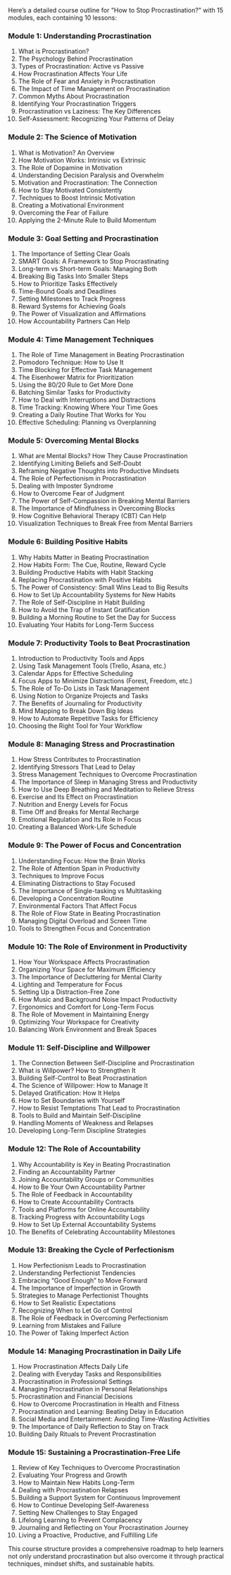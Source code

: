 Here’s a detailed course outline for "How to Stop Procrastination?" with 15 modules, each containing 10 lessons:

### **Module 1: Understanding Procrastination**
1. What is Procrastination? 
2. The Psychology Behind Procrastination
3. Types of Procrastination: Active vs Passive
4. How Procrastination Affects Your Life
5. The Role of Fear and Anxiety in Procrastination
6. The Impact of Time Management on Procrastination
7. Common Myths About Procrastination
8. Identifying Your Procrastination Triggers
9. Procrastination vs Laziness: The Key Differences
10. Self-Assessment: Recognizing Your Patterns of Delay

### **Module 2: The Science of Motivation**
1. What is Motivation? An Overview
2. How Motivation Works: Intrinsic vs Extrinsic
3. The Role of Dopamine in Motivation
4. Understanding Decision Paralysis and Overwhelm
5. Motivation and Procrastination: The Connection
6. How to Stay Motivated Consistently
7. Techniques to Boost Intrinsic Motivation
8. Creating a Motivational Environment
9. Overcoming the Fear of Failure
10. Applying the 2-Minute Rule to Build Momentum

### **Module 3: Goal Setting and Procrastination**
1. The Importance of Setting Clear Goals
2. SMART Goals: A Framework to Stop Procrastinating
3. Long-term vs Short-term Goals: Managing Both
4. Breaking Big Tasks Into Smaller Steps
5. How to Prioritize Tasks Effectively
6. Time-Bound Goals and Deadlines
7. Setting Milestones to Track Progress
8. Reward Systems for Achieving Goals
9. The Power of Visualization and Affirmations
10. How Accountability Partners Can Help

### **Module 4: Time Management Techniques**
1. The Role of Time Management in Beating Procrastination
2. Pomodoro Technique: How to Use It
3. Time Blocking for Effective Task Management
4. The Eisenhower Matrix for Prioritization
5. Using the 80/20 Rule to Get More Done
6. Batching Similar Tasks for Productivity
7. How to Deal with Interruptions and Distractions
8. Time Tracking: Knowing Where Your Time Goes
9. Creating a Daily Routine That Works for You
10. Effective Scheduling: Planning vs Overplanning

### **Module 5: Overcoming Mental Blocks**
1. What are Mental Blocks? How They Cause Procrastination
2. Identifying Limiting Beliefs and Self-Doubt
3. Reframing Negative Thoughts into Productive Mindsets
4. The Role of Perfectionism in Procrastination
5. Dealing with Imposter Syndrome
6. How to Overcome Fear of Judgment
7. The Power of Self-Compassion in Breaking Mental Barriers
8. The Importance of Mindfulness in Overcoming Blocks
9. How Cognitive Behavioral Therapy (CBT) Can Help
10. Visualization Techniques to Break Free from Mental Barriers

### **Module 6: Building Positive Habits**
1. Why Habits Matter in Beating Procrastination
2. How Habits Form: The Cue, Routine, Reward Cycle
3. Building Productive Habits with Habit Stacking
4. Replacing Procrastination with Positive Habits
5. The Power of Consistency: Small Wins Lead to Big Results
6. How to Set Up Accountability Systems for New Habits
7. The Role of Self-Discipline in Habit Building
8. How to Avoid the Trap of Instant Gratification
9. Building a Morning Routine to Set the Day for Success
10. Evaluating Your Habits for Long-Term Success

### **Module 7: Productivity Tools to Beat Procrastination**
1. Introduction to Productivity Tools and Apps
2. Using Task Management Tools (Trello, Asana, etc.)
3. Calendar Apps for Effective Scheduling
4. Focus Apps to Minimize Distractions (Forest, Freedom, etc.)
5. The Role of To-Do Lists in Task Management
6. Using Notion to Organize Projects and Tasks
7. The Benefits of Journaling for Productivity
8. Mind Mapping to Break Down Big Ideas
9. How to Automate Repetitive Tasks for Efficiency
10. Choosing the Right Tool for Your Workflow

### **Module 8: Managing Stress and Procrastination**
1. How Stress Contributes to Procrastination
2. Identifying Stressors That Lead to Delay
3. Stress Management Techniques to Overcome Procrastination
4. The Importance of Sleep in Managing Stress and Productivity
5. How to Use Deep Breathing and Meditation to Relieve Stress
6. Exercise and Its Effect on Procrastination
7. Nutrition and Energy Levels for Focus
8. Time Off and Breaks for Mental Recharge
9. Emotional Regulation and Its Role in Focus
10. Creating a Balanced Work-Life Schedule

### **Module 9: The Power of Focus and Concentration**
1. Understanding Focus: How the Brain Works
2. The Role of Attention Span in Productivity
3. Techniques to Improve Focus
4. Eliminating Distractions to Stay Focused
5. The Importance of Single-tasking vs Multitasking
6. Developing a Concentration Routine
7. Environmental Factors That Affect Focus
8. The Role of Flow State in Beating Procrastination
9. Managing Digital Overload and Screen Time
10. Tools to Strengthen Focus and Concentration

### **Module 10: The Role of Environment in Productivity**
1. How Your Workspace Affects Procrastination
2. Organizing Your Space for Maximum Efficiency
3. The Importance of Decluttering for Mental Clarity
4. Lighting and Temperature for Focus
5. Setting Up a Distraction-Free Zone
6. How Music and Background Noise Impact Productivity
7. Ergonomics and Comfort for Long-Term Focus
8. The Role of Movement in Maintaining Energy
9. Optimizing Your Workspace for Creativity
10. Balancing Work Environment and Break Spaces

### **Module 11: Self-Discipline and Willpower**
1. The Connection Between Self-Discipline and Procrastination
2. What is Willpower? How to Strengthen It
3. Building Self-Control to Beat Procrastination
4. The Science of Willpower: How to Manage It
5. Delayed Gratification: How It Helps
6. How to Set Boundaries with Yourself
7. How to Resist Temptations That Lead to Procrastination
8. Tools to Build and Maintain Self-Discipline
9. Handling Moments of Weakness and Relapses
10. Developing Long-Term Discipline Strategies

### **Module 12: The Role of Accountability**
1. Why Accountability is Key in Beating Procrastination
2. Finding an Accountability Partner
3. Joining Accountability Groups or Communities
4. How to Be Your Own Accountability Partner
5. The Role of Feedback in Accountability
6. How to Create Accountability Contracts
7. Tools and Platforms for Online Accountability
8. Tracking Progress with Accountability Logs
9. How to Set Up External Accountability Systems
10. The Benefits of Celebrating Accountability Milestones

### **Module 13: Breaking the Cycle of Perfectionism**
1. How Perfectionism Leads to Procrastination
2. Understanding Perfectionist Tendencies
3. Embracing “Good Enough” to Move Forward
4. The Importance of Imperfection in Growth
5. Strategies to Manage Perfectionist Thoughts
6. How to Set Realistic Expectations
7. Recognizing When to Let Go of Control
8. The Role of Feedback in Overcoming Perfectionism
9. Learning from Mistakes and Failure
10. The Power of Taking Imperfect Action

### **Module 14: Managing Procrastination in Daily Life**
1. How Procrastination Affects Daily Life
2. Dealing with Everyday Tasks and Responsibilities
3. Procrastination in Professional Settings
4. Managing Procrastination in Personal Relationships
5. Procrastination and Financial Decisions
6. How to Overcome Procrastination in Health and Fitness
7. Procrastination and Learning: Beating Delay in Education
8. Social Media and Entertainment: Avoiding Time-Wasting Activities
9. The Importance of Daily Reflection to Stay on Track
10. Building Daily Rituals to Prevent Procrastination

### **Module 15: Sustaining a Procrastination-Free Life**
1. Review of Key Techniques to Overcome Procrastination
2. Evaluating Your Progress and Growth
3. How to Maintain New Habits Long-Term
4. Dealing with Procrastination Relapses
5. Building a Support System for Continuous Improvement
6. How to Continue Developing Self-Awareness
7. Setting New Challenges to Stay Engaged
8. Lifelong Learning to Prevent Complacency
9. Journaling and Reflecting on Your Procrastination Journey
10. Living a Proactive, Productive, and Fulfilling Life

This course structure provides a comprehensive roadmap to help learners not only understand procrastination but also overcome it through practical techniques, mindset shifts, and sustainable habits.